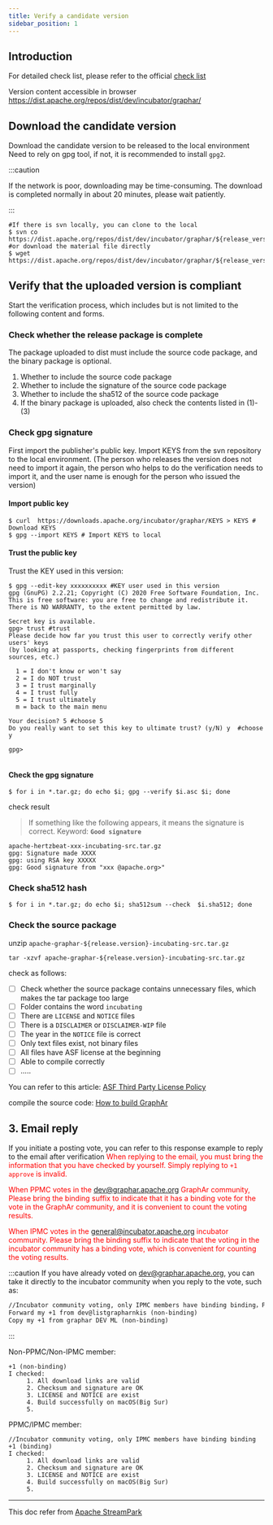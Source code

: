 ```yaml
---
title: Verify a candidate version
sidebar_position: 1
---
```


## Introduction
For detailed check list, please refer to the official [check list](https://cwiki.apache.org/confluence/display/INCUBATOR/Incubator+Release+Checklist)

Version content accessible in browser https://dist.apache.org/repos/dist/dev/incubator/graphar/

## Download the candidate version

Download the candidate version to be released to the local environment Need to rely on gpg tool, if not, it is recommended to install `gpg2`.

:::caution

If the network is poor, downloading may be time-consuming. The download is completed normally in about 20 minutes, please wait patiently.

:::

```shell
#If there is svn locally, you can clone to the local
$ svn co https://dist.apache.org/repos/dist/dev/incubator/graphar/${release_version}/
#or download the material file directly
$ wget https://dist.apache.org/repos/dist/dev/incubator/graphar/${release_version}/xxx.xxx
```

## Verify that the uploaded version is compliant

Start the verification process, which includes but is not limited to the following content and forms.

### Check whether the release package is complete

The package uploaded to dist must include the source code package, and the binary package is optional.

1. Whether to include the source code package
2. Whether to include the signature of the source code package
3. Whether to include the sha512 of the source code package
4. If the binary package is uploaded, also check the contents listed in (1)-(3)


### Check gpg signature

First import the publisher's public key. Import KEYS from the svn repository to the local environment. (The person who releases the version does not need to import it again, the person who helps to do the verification needs to import it, and the user name is enough for the person who issued the version)

#### Import public key

```shell
$ curl  https://downloads.apache.org/incubator/graphar/KEYS > KEYS # Download KEYS
$ gpg --import KEYS # Import KEYS to local
```
#### Trust the public key

Trust the KEY used in this version:

```shell
$ gpg --edit-key xxxxxxxxxx #KEY user used in this version
gpg (GnuPG) 2.2.21; Copyright (C) 2020 Free Software Foundation, Inc.
This is free software: you are free to change and redistribute it.
There is NO WARRANTY, to the extent permitted by law.

Secret key is available.
gpg> trust #trust
Please decide how far you trust this user to correctly verify other users' keys
(by looking at passports, checking fingerprints from different sources, etc.)

  1 = I don't know or won't say
  2 = I do NOT trust
  3 = I trust marginally
  4 = I trust fully
  5 = I trust ultimately
  m = back to the main menu

Your decision? 5 #choose 5
Do you really want to set this key to ultimate trust? (y/N) y  #choose y
                                                            
gpg>
         
```

#### Check the gpg signature

```shell
$ for i in *.tar.gz; do echo $i; gpg --verify $i.asc $i; done
```

check result

> If something like the following appears, it means the signature is correct. Keyword: **`Good signature`**

```shell
apache-hertzbeat-xxx-incubating-src.tar.gz
gpg: Signature made XXXX
gpg: using RSA key XXXXX
gpg: Good signature from "xxx @apache.org>"
```

### Check sha512 hash

```shell
$ for i in *.tar.gz; do echo $i; sha512sum --check  $i.sha512; done
```

### Check the source package

unzip  `apache-graphar-${release.version}-incubating-src.tar.gz`

```shell
tar -xzvf apache-graphar-${release.version}-incubating-src.tar.gz
```

check as follows:

- [ ] Check whether the source package contains unnecessary files, which makes the tar package too large
- [ ] Folder contains the word `incubating`
- [ ] There are `LICENSE` and `NOTICE` files
- [ ] There is a `DISCLAIMER` or `DISCLAIMER-WIP` file
- [ ] The year in the `NOTICE` file is correct
- [ ] Only text files exist, not binary files
- [ ] All files have ASF license at the beginning
- [ ] Able to compile correctly
- [ ] .....

You can refer to this article: [ASF Third Party License Policy](https://apache.org/legal/resolved.html)

compile the source code: [How to build GraphAr](https://graphar.apache.org/community/development)


## 3. Email reply

If you initiate a posting vote, you can refer to this response example to reply to the email after verification
<font color="red">
When replying to the email, you must bring the information that you have checked by yourself. Simply replying to `+1 approve` is invalid.

When PPMC votes in the dev@graphar.apache.org GraphAr community, Please bring the binding suffix to indicate that it has a binding vote for the vote in the GraphAr community, and it is convenient to count the voting results.

When IPMC votes in the general@incubator.apache.org incubator community. Please bring the binding suffix to indicate that the voting in the incubator community has a binding vote, which is convenient for counting the voting results.
</font>

:::caution
If you have already voted on dev@graphar.apache.org, you can take it directly to the incubator community when you reply to the vote, such as:

```html
//Incubator community voting, only IPMC members have binding binding，PPMC needs to be aware of binding changes
Forward my +1 from dev@listgrapharnkis (non-binding)
Copy my +1 from graphar DEV ML (non-binding)
````
:::


Non-PPMC/Non-IPMC member:

```text
+1 (non-binding)
I checked:
     1. All download links are valid
     2. Checksum and signature are OK
     3. LICENSE and NOTICE are exist
     4. Build successfully on macOS(Big Sur)
     5. 
````

PPMC/IPMC member:

```text
//Incubator community voting, only IPMC members have binding binding
+1 (binding)
I checked:
     1. All download links are valid
     2. Checksum and signature are OK
     3. LICENSE and NOTICE are exist
     4. Build successfully on macOS(Big Sur)
     5. 
````



--- 

This doc refer from [Apache StreamPark](https://streampark.apache.org/)